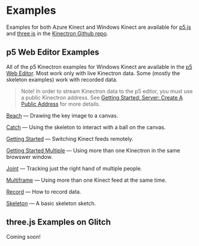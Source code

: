 # Examples 

Examples for both Azure Kinect and Windows Kinect are available for [p5.js](https://p5js.org/) and [three.js](https://threejs.org/) in the [Kinectron Github repo](https://github.com/kinectron/kinectron/tree/master/examples). 


## p5 Web Editor Examples

All of the p5 Kinectron examples for Windows Kinect are available in the [p5 Web Editor](https://alpha.editor.p5js.org/). Most work only with live Kinectron data. Some (mostly the skeleton examples) work with recorded data.

> Note! In order to stream Kinectron data to the p5 editor, you must use a public Kinectron address. See [Getting Started: Server: Create A Public Address](/server/getting-started?id=_4-optional-create-a-public-address) for more details. 

[Beach](http://alpha.editor.p5js.org/lisajamhoury/sketches/r13uym_MM) — Drawing the key image to a canvas.

[Catch](http://alpha.editor.p5js.org/lisajamhoury/sketches/H1eVwpgRW) — Using the skeleton to interact with a ball on the canvas.

[Getting Started](http://alpha.editor.p5js.org/lisajamhoury/sketches/HJlazXuGz) — Switching Kinect feeds remotely.

[Getting Started Multiple](http://alpha.editor.p5js.org/lisajamhoury/sketches/BJBbQ7uMf) — Using more than one Kinectron in the same browswer window.

[Joint](http://alpha.editor.p5js.org/lisajamhoury/sketches/SkiBHwX1f) — Tracking just the right hand of multiple people.

[Multiframe](http://alpha.editor.p5js.org/lisajamhoury/sketches/ryeHm7dGG) — Using more than one Kinect feed at the same time.

[Record](http://alpha.editor.p5js.org/lisajamhoury/sketches/Bkbh7XuzG) — How to record data.

[Skeleton](http://alpha.editor.p5js.org/lisajamhoury/sketches/H1t6wTggf) — A basic skeleton sketch.

## three.js Examples on Glitch

Coming soon!